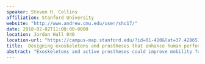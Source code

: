 ```yaml
---
speaker: Steven H. Collins
affiliation: Stanford University
website: "http://www.andrew.cmu.edu/user/shc17/"
date: 2018-02-02T11:00:00-0000
location: Jordan Hall 040
location-url: "https://campus-map.stanford.edu/?id=01-420&lat=37.42865133749201&lng=-122.17121865473717&zoom=17"
title: 	Designing exoskeletons and prostheses that enhance human performance
abstract: "Exoskeletons and active prostheses could improve mobility for hundreds of millions of people. However, two serious challenges must first be overcome: we need ways of identifying what a device should do to benefit an individual user, and we need cheap, efficient hardware that can do it. In this talk, we will describe a new approach to the design of wearable robots, based on versatile emulator systems and algorithms that automatically customize assistance, which we call human-in-the-loop optimization. We will also discuss the design of exoskeletons that use no energy themselves, yet reduce the energy cost of human walking, and efficient, electroadhesive actuators that could make wearable robots substantially cheaper and more efficient."
---
```

